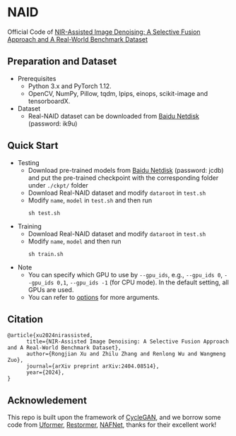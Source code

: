 # NAID

Official Code of [NIR-Assisted Image Denoising: A Selective Fusion Approach and A Real-World Benchmark Dataset](https://arxiv.org/abs/2404.08514)

## Preparation and Dataset
* Prerequisites
  - Python 3.x and PyTorch 1.12.
  - OpenCV, NumPy, Pillow, tqdm, lpips, einops, scikit-image and tensorboardX.
* Dataset
  - Real-NAID dataset can be downloaded from [Baidu Netdisk](https://pan.baidu.com/s/1BCdFnxOCweIZiZv5t2ildQ) (password: ik9u)

## Quick Start
* Testing
  - Download pre-trained models from [Baidu Netdisk](https://pan.baidu.com/s/1ZMi6zpGTL9ByCZwfhyq1BA) (password: jcdb) and put the pre-trained checkpoint with the corresponding folder under `./ckpt/` folder
  - Download Real-NAID dataset and modify `dataroot` in `test.sh`
  - Modify `name`, `model` in `test.sh` and then run
    ```
    sh test.sh
    ```
* Training
  - Download Real-NAID dataset and modify `dataroot` in `test.sh`
  - Modify `name`, `model` and then run
    ```
    sh train.sh
      ```
* Note
  - You can specify which GPU to use by `--gpu_ids`, e.g., `--gpu_ids 0`, `--gpu_ids 0,1`, `--gpu_ids -1` (for CPU mode). In the default setting, all GPUs are used.
  - You can refer to [options](https://github.com/ronjonxu/NAID/tree/main/options) for more arguments.

## Citation
```
@article{xu2024nirassisted,
      title={NIR-Assisted Image Denoising: A Selective Fusion Approach and A Real-World Benchmark Dataset}, 
      author={Rongjian Xu and Zhilu Zhang and Renlong Wu and Wangmeng Zuo},
      journal={arXiv preprint arXiv:2404.08514},
      year={2024},
}
```

## Acknowledement
This repo is built upon the framework of [CycleGAN](https://github.com/junyanz/pytorch-CycleGAN-and-pix2pix), and we borrow some code from [Uformer](https://github.com/ZhendongWang6/Uformer), [Restormer](https://github.com/swz30/Restormer), [NAFNet](https://github.com/megvii-research/NAFNet), thanks for their excellent work!
